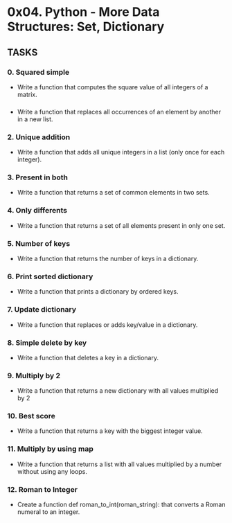 # 0x04. Python - More Data Structures: Set, Dictionary

## TASKS

### 0. Squared simple
- Write a function that computes the square value of all integers of a matrix.

### 
- Write a function that replaces all occurrences of an element by another in a new list.

### 2. Unique addition
- Write a function that adds all unique integers in a list (only once for each integer).

### 3. Present in both
- Write a function that returns a set of common elements in two sets.

### 4. Only differents
- Write a function that returns a set of all elements present in only one set.

### 5. Number of keys
- Write a function that returns the number of keys in a dictionary.

### 6. Print sorted dictionary
- Write a function that prints a dictionary by ordered keys.

### 7. Update dictionary
- Write a function that replaces or adds key/value in a dictionary.

### 8. Simple delete by key
- Write a function that deletes a key in a dictionary.

### 9. Multiply by 2
- Write a function that returns a new dictionary with all values multiplied by 2

### 10. Best score
- Write a function that returns a key with the biggest integer value.

### 11. Multiply by using map
- Write a function that returns a list with all values multiplied by a number without using any loops.

### 12. Roman to Integer
- Create a function def roman_to_int(roman_string): that converts a Roman numeral to an integer.
